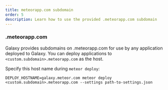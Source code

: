 ```yaml
---
title: meteorapp.com subdomain
order: 5
description: Learn how to use the provided .meteorapp.com subdomain
---
```


<h3 id="meteorapp-subdomain">.meteorapp.com</h3>

Galaxy provides subdomains on .meteorapp.com for use by any application deployed to Galaxy. You can deploy applications to `<custom.subdomain>.meteorapp.com` as the host.

Specify this host name during `meteor deploy`:
```
DEPLOY_HOSTNAME=galaxy.meteor.com meteor deploy <custom.subdomain>.meteorapp.com --settings path-to-settings.json
```
